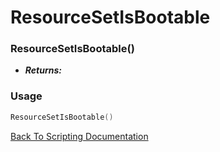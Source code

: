# ResourceSetIsBootable

### ResourceSetIsBootable()
- ***Returns:*** 

### Usage

```Lua
ResourceSetIsBootable()
```


[Back To Scripting Documentation](../README.md)
